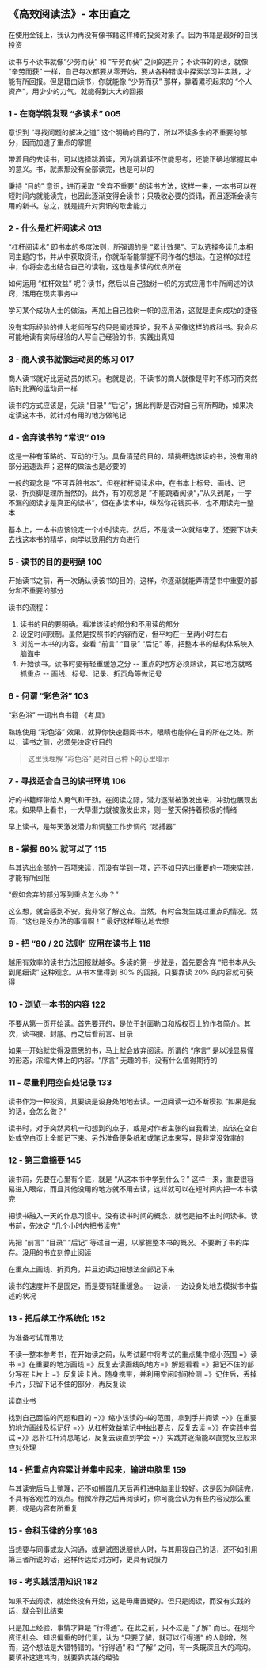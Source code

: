 ## 《高效阅读法》- 本田直之

在使用金钱上，我认为再没有像书籍这样棒的投资对象了。因为书籍是最好的自我投资

读书与不读书就像“少劳而获” 和 “辛劳而获” 之间的差异；不读书的的话，就像 “辛劳而获” 一样，自己每次都要从零开始，要从各种错误中探索学习并实践，才能有所回报。但是籍由读书，你就能像 “少劳而获” 那样，靠着累积起来的 “个人资产”，用少少的力气，就能得到大大的回报

### 1 - 在商学院发现 “多读术” 005

意识到 “寻找问题的解决之道” 这个明确的目的了，所以不读多余的不重要的部分，因而加速了重点的掌握

带着目的去读书，可以选择跳着读，因为跳着读不仅能思考，还能正确地掌握其中的意义。书，就素那没有全部读完，也是可以的

秉持 “目的” 意识，进而采取 “舍弃不重要” 的读书方法，这样一来，一本书可以在短时间内就能读完，也因此逐渐变得会读书；只吸收必要的资讯，而且逐渐会读有用的新书。总之，就是提升对资讯的取舍能力

### 2 - 什么是杠杆阅读术 013

“杠杆阅读术” 即书本的多度法则，所强调的是 “累计效果”。可以选择多读几本相同主题的书，并从中获取资讯，你就渐渐能掌握不同作者的想法。在这样的过程中，你将会选出结合自己的读物，这也是多读的优点所在

如何运用 “杠杆效益” 呢？读书，然后以自己独树一帜的方式应用书中所阐述的诀窍，活用在现实事务中

学习某个成功人士的做法，再加上自己独树一帜的应用法，这就是走向成功的捷径

没有实际经验的伟大老师所写的只是阐述理论，我不太买像这样的教科书。我会尽可能地读有实际经验的人写自己经验的书，实践出真知

### 3 - 商人读书就像运动员的练习 017

商人读书就好比运动员的练习。也就是说，不读书的商人就像是平时不练习而突然临时比赛的运动员一样

读书的方式应该是，先读 “目录” “后记”，据此判断是否对自己有所帮助，如果决定读这本书，就针对有用的地方做笔记

### 4 - 舍弃读书的 ”常识“ 019

这是一种有策略的、互动的行为。具备清楚的目的，精挑细选该读的书，没有用的部分迅速丢弃；这样的做法也是必要的

一般的观念是 ”不可弄脏书本“。但在杠杆阅读术中，在书本上标号、画线、记录、折页脚是理所当然的。此外，有的观念是 ”不能跳着阅读“，”从头到尾，一字不漏的阅读才是真正的读书“，但在多读术中，纵然你花钱买书，也不用读完一整本

基本上，一本书应该设定一个小时读完。然后，不是读一次就结束了。还要下功夫去找这本书的精华，向学以致用的方向进行

### 5 - 读书的目的要明确 100

开始读书之前，再一次确认读该书的目的，这样，你逐渐就能弄清楚书中重要的部分和不重要的部分

读书的流程：

1. 读书的目的要明确。看准该读的部分和不用读的部分
2. 设定时间限制。虽然是按照书的内容而定，但平均在一至两小时左右
3. 浏览一本书的内容。查看 “前言” “目录” “后记” 等，把整本书的结构体系映入脑海中
4. 开始读书。读书时要有轻重缓急之分 -- 重点的地方必须熟读，其它地方就略抓重点 -- 画线、标号、记录、折页角等做记号

### 6 - 何谓 “彩色浴” 103

“彩色浴” 一词出自书籍 《考具》

熟练使用 “彩色浴” 效果，就算你快速翻阅书本，眼睛也能停在目的所在之处。所以，读书之前，必须先决定好目的

> 这里我理解 “彩色浴” 是对自己种下的心里暗示

### 7 - 寻找适合自己的读书环境 106

好的书籍辉带给人勇气和干劲。在阅读之际，潜力逐渐被激发出来，冲劲也展现出来。如果早上看书，一大早潜力就被激发出来，则一整天保持着积极的情绪

早上读书，是每天激发潜力和调整工作步调的 “起搏器”

### 8 - 掌握 60% 就可以了 115

与其选出全部的一百项来读，而没有学到一项，还不如只选出重要的一项来实践，才能有所回报

“假如舍弃的部分写到重点怎么办？” 

这么想，就会感到不安。我非常了解这点。当然，有时会发生跳过重点的情况。然而，“这也是没办法的事情啊！” 最好这样豁达地去想

### 9 - 把 “80 / 20 法则” 应用在读书上 118

越用有效率的读书方法回报就越多。多读的第一步就是，首先要舍弃 “把书本从头到尾细读” 这种观念。从书本里得到 80% 的回报，只要靠读 20% 的内容就可获得

### 10 -  浏览一本书的内容 122

不要从第一页开始读。首先要开的，是位于封面勒口和版权页上的作者简介。其次，读书腰、封底。再之后看前言、目录

如果一开始就觉得没意思的书，马上就会放弃阅读。所谓的 “序言” 是以浅显易懂的形态，浓缩大体上的内容。“序言” 无趣的书，没有什么值得期待的

### 11 - 尽量利用空白处记录 133

读书作为一种投资，其要诀是设身处地地去读。一边阅读一边不断模拟 “如果是我的话，会怎么做？”

读书时，对于突然灵机一动想到的点子，或是对作者主张的自我看法，应该在空白处或空白页上全部记下来。另外准备便条纸和或笔记本来写，是非常没效率的

### 12 - 第三章摘要 145

读书前，先要在心里有个底，就是 “从这本书中学到什么？” 这样一来，重要很容易进入眼帘，而且其他没用的地方就不用去读，这样就可以在短时间内把一本书读完

把读书融入一天的作息习惯中。没有读书时间的概念，就老是抽不出时间读书。读书前，先决定 “几个小时内把书读完”

先把 “前言” “目录” “后记” 等过目一遍，以掌握整本书的概况。不要断了书的库存。没用的书立刻停止阅读

在重点上画线、折页角，并且边读边把想法全部记下来

读书的速度并不是固定，而是要有轻重缓急。一边读，一边设身处地去模拟书中描述的状况

### 13 - 把后续工作系统化 152

为准备考试而用功

不读一整本参考书，在开始读之前，从考试题中将考试的重点集中缩小范围 =》读书 =》在重要的地方画线 =》反复去读画线的地方=》解题看看 =》把记不住的部分写在卡片上 =》反复读卡片。随身携带，并利用空闲时间检测 =》记住后，丢掉卡片，只留下记不住的部分，再反复读

读商业书

找到自己面临的问题和目的 =〉》缩小该读的书的范围，拿到手并阅读 =〉》在重要的地方画线及标记好 =〉》从杠杆效益笔记中抽出要点，反复去读 =〉》在实践中尝试 =〉》恶补杠杆消息笔记，反复去读直到学会 =〉》实践并逐渐能以直觉反应般来应对处理

### 14 - 把重点内容累计并集中起来，输进电脑里 159

与其读完后马上整理，还不如搁置几天后再打进电脑里比较好。这是因为刚读完，不具有客观性的观点。稍微冷静之后再阅读时，你可能会认为有些内容没那么重要，或是内容有所重复

### 15 - 金科玉律的分享 168

当想要与同事或友人沟通，或是试图说服他人时，与其用我自己的话，还不如引用第三者所说的话，这样传达给对方时，更具有说服力

### 16 - 考实践活用知识 182

如果不去阅读，就始终没有开始，这是毋庸置疑的。但只是阅读，而没有实践的话，就会到此结束

只是加上经验，事情才算是 “行得通”。在此之前，只不过是 “了解” 而已。在现今资讯社会、知识偏重的时代里，认为 “只要了解，就可以行得通” 的人剧增，然而，这个想法是大错特错的。“行得通” 和 “了解” 之间，有一条既深且大的鸿沟。要填补这道鸿沟，就要靠实践的经验
